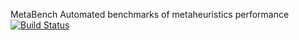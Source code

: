 MetaBench
Automated benchmarks of metaheuristics performance
[![Build
Status](https://travis-ci.org/ComeBertrand/metabench.svg?branch=master)](https://travis-ci.org/ComeBertrand/metabench)
